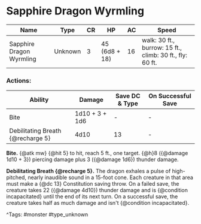 # Sapphire Dragon Wyrmling

| Name | Type | CR | HP | AC | Speed |
|------|------|----|----|----|-------|
| Sapphire Dragon Wyrmling | Unknown | 3 | 45 (6d8 + 18) | 16 | walk: 30 ft., burrow: 15 ft., climb: 30 ft., fly: 60 ft. |

### Actions:

| Ability | Damage | Save DC & Type | On Successful Save |
|---------|--------|----------------|--------------------|
| Bite | 1d10 + 3 + 1d6 | - | - |
| Debilitating Breath {@recharge 5} | 4d10 | 13 | - |


**Bite.** {@atk mw} {@hit 5} to hit, reach 5 ft., one target. {@h}8 ({@damage 1d10 + 3}) piercing damage plus 3 ({@damage 1d6}) thunder damage.

**Debilitating Breath {@recharge 5}.** The dragon exhales a pulse of high-pitched, nearly inaudible sound in a 15-foot cone. Each creature in that area must make a {@dc 13} Constitution saving throw. On a failed save, the creature takes 22 ({@damage 4d10}) thunder damage and is {@condition incapacitated} until the end of its next turn. On a successful save, the creature takes half as much damage and isn't {@condition incapacitated}.

^Tags: #monster #type_unknown